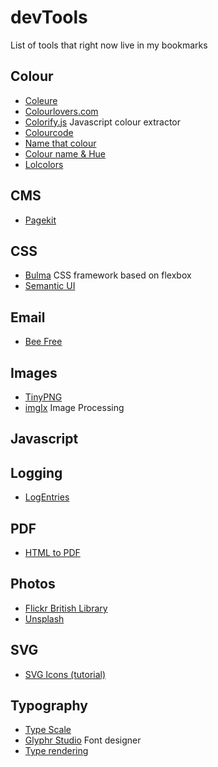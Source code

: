 # devTools
List of tools that right now live in my bookmarks


## Colour

- [Coleure](https://www.coleure.com)
- [Colourlovers.com](http://www.colourlovers.com)
- [Colorify.js](http://colorify.rocks) Javascript colour extractor
- [Colourcode](http://www.colourco.de)
- [Name that colour](http://chir.ag/projects/name-that-color)
- [Colour name & Hue](http://www.color-blindness.com/color-name-hue)
- [Lolcolors](http://www.lolcolors.com)


## CMS

- [Pagekit](https://pagekit.com)

## CSS

- [Bulma](http://bulma.io) CSS framework based on flexbox
- [Semantic UI](http://semantic-ui.com)

## Email

- [Bee Free](https://beefree.io)

## Images

- [TinyPNG](https://tinypng.com)
- [imgIx](https://www.imgix.com) Image Processing

## Javascript

## Logging

- [LogEntries](https://logentries.com)

## PDF

- [HTML to PDF](http://www.athenapdf.com)

## Photos

- [Flickr British Library](https://www.flickr.com/photos/britishlibrary)
- [Unsplash](https://unsplash.com)

## SVG

- [SVG Icons (tutorial)](http://fvsch.com/code/svg-icons/how-to)

## Typography

- [Type Scale](http://type-scale.com)
- [Glyphr Studio](http://glyphrstudio.com) Font designer
- [Type rendering](http://typerendering.com)
